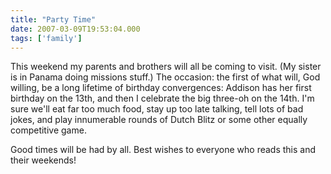 ```yaml
---
title: "Party Time"
date: 2007-03-09T19:53:04.000
tags: ['family']
---
```


This weekend my parents and brothers will all be coming to visit. (My sister is in Panama doing missions stuff.) The occasion: the first of what will, God willing, be a long lifetime of birthday convergences: Addison has her first birthday on the 13th, and then I celebrate the big three-oh on the 14th. I'm sure we'll eat far too much food, stay up too late talking, tell lots of bad jokes, and play innumerable rounds of Dutch Blitz or some other equally competitive game.

Good times will be had by all. Best wishes to everyone who reads this and their weekends!
